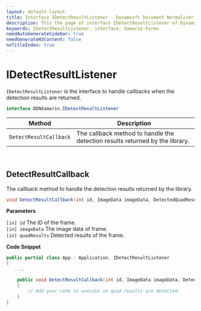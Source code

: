 ```yaml
---
layout: default-layout
title: Interface IDetectResultListener - Dynamsoft Document Normalizer Xamarin.Forms API Reference
description: This the page of interface IDetectResultListener of Dynamsoft Document Normalizer Xamarin.Forms SDK.
keywords: IDetectResultListener, interface, Xamarin.Forms
needAutoGenerateSidebar: true
needGenerateH3Content: false
noTitleIndex: true
---
```


# IDetectResultListener

`IDetectResultListener` is the interface to handle callbacks when the detection results are returned.

```csharp
interface DDNXamarin.IDetectResultListener
```

| Method | Description |
| ------ | ----------- |
| `DetectResultCallback` | The callback method to handle the detection results returned by the library. |

&nbsp;

## DetectResultCallback

The callback method to handle the detection results returned by the library.

```csharp
void DetectResultCallback(int id, ImageData imageData, DetectedQuadResult[] quadResults);
```

**Parameters**

`[in] id` The ID of the frame.  
`[in] imageData` The image data of frame.  
`[in] quadResults` Detected results of the frame.

**Code Snippet**

```csharp
public partial class App : Application, IDetectResultListener
{
    ...

    public void DetectResultCallback(int id, ImageData imageData, DetectedQuadResult[] quadResults)
    {
        // Add your code to execute on quad results are detected.
    }
}
```
